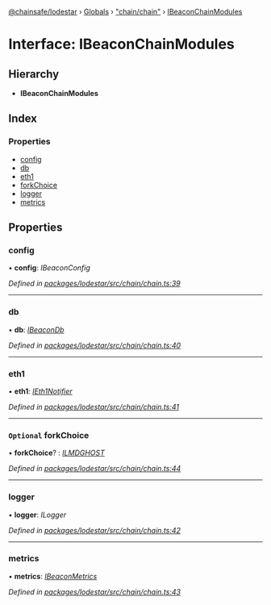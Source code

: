 [@chainsafe/lodestar](../README.md) › [Globals](../globals.md) › ["chain/chain"](../modules/_chain_chain_.md) › [IBeaconChainModules](_chain_chain_.ibeaconchainmodules.md)

# Interface: IBeaconChainModules

## Hierarchy

* **IBeaconChainModules**

## Index

### Properties

* [config](_chain_chain_.ibeaconchainmodules.md#config)
* [db](_chain_chain_.ibeaconchainmodules.md#db)
* [eth1](_chain_chain_.ibeaconchainmodules.md#eth1)
* [forkChoice](_chain_chain_.ibeaconchainmodules.md#optional-forkchoice)
* [logger](_chain_chain_.ibeaconchainmodules.md#logger)
* [metrics](_chain_chain_.ibeaconchainmodules.md#metrics)

## Properties

###  config

• **config**: *IBeaconConfig*

*Defined in [packages/lodestar/src/chain/chain.ts:39](https://github.com/ChainSafe/lodestar/blob/bd8798297/packages/lodestar/src/chain/chain.ts#L39)*

___

###  db

• **db**: *[IBeaconDb](_db_api_beacon_interface_.ibeacondb.md)*

*Defined in [packages/lodestar/src/chain/chain.ts:40](https://github.com/ChainSafe/lodestar/blob/bd8798297/packages/lodestar/src/chain/chain.ts#L40)*

___

###  eth1

• **eth1**: *[IEth1Notifier](_eth1_interface_.ieth1notifier.md)*

*Defined in [packages/lodestar/src/chain/chain.ts:41](https://github.com/ChainSafe/lodestar/blob/bd8798297/packages/lodestar/src/chain/chain.ts#L41)*

___

### `Optional` forkChoice

• **forkChoice**? : *[ILMDGHOST](_chain_forkchoice_interface_.ilmdghost.md)*

*Defined in [packages/lodestar/src/chain/chain.ts:44](https://github.com/ChainSafe/lodestar/blob/bd8798297/packages/lodestar/src/chain/chain.ts#L44)*

___

###  logger

• **logger**: *ILogger*

*Defined in [packages/lodestar/src/chain/chain.ts:42](https://github.com/ChainSafe/lodestar/blob/bd8798297/packages/lodestar/src/chain/chain.ts#L42)*

___

###  metrics

• **metrics**: *[IBeaconMetrics](_metrics_interface_.ibeaconmetrics.md)*

*Defined in [packages/lodestar/src/chain/chain.ts:43](https://github.com/ChainSafe/lodestar/blob/bd8798297/packages/lodestar/src/chain/chain.ts#L43)*
